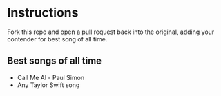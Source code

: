 # Instructions
Fork this repo and open a pull request back into the original, adding your contender for best song of all time.

## Best songs of all time

* Call Me Al - Paul Simon
* Any Taylor Swift song
